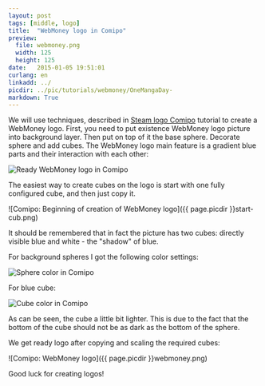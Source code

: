 ```yaml
---
layout: post
tags: [middle, logo]
title:  "WebMoney logo in Comipo"
preview: 
  file: webmoney.png
  width: 125
  height: 125
date:   2015-01-05 19:51:01
curlang: en
linkadd: ../
picdir: ../pic/tutorials/webmoney/OneMangaDay-
markdown: True
---
```


We will use techniques, described in [Steam logo Comipo](steam-logo.html) tutorial to create a WebMoney logo. First, you need to put existence WebMoney logo picture into background layer. Then put on top of it the base sphere. Decorate sphere and add cubes. The WebMoney logo main feature is a gradient blue parts and their interaction with each other:

<img src="{{ page.picdir }}ready.png" alt="Ready WebMoney logo in Comipo" class="imgshad">

The easiest way to create cubes on the logo is start with one fully configured cube, and then just copy it.

![Comipo: Beginning of creation of WebMoney logo]({{ page.picdir }}start-cub.png)

It should be remembered that in fact the picture has two cubes: directly visible blue and white - the "shadow" of blue.

For background spheres I got the following color settings:

<img src="{{ page.picdir }}sphere-color.png" alt="Sphere color in Comipo" class="imgshad">

For blue cube:

<img src="{{ page.picdir }}cube-color.png" alt="Cube color in Comipo" class="imgshad">

As can be seen, the cube a little bit lighter. This is due to the fact that the bottom of the cube should not be as dark as the bottom of the sphere.

We get ready logo after copying and scaling the required cubes:

![Comipo: WebMoney logo]({{ page.picdir }}webmoney.png)

Good luck for creating logos!
